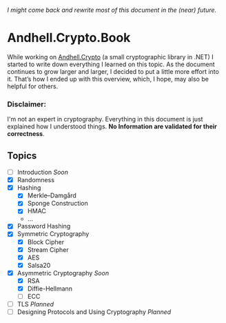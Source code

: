 *I might come back and rewrite most of this document in the (near) future.*

# Andhell.Crypto.Book

While working on [Andhell.Crypto](https://github.com/AndHell/Andhell.Crypto) (a small cryptographic library in .NET) I started to write down everything I learned on this topic. As the document continues to grow larger and larger, I decided to put a little more effort into it. That’s how I ended up with this overview, which, I hope, may also be helpful for others.


### Disclaimer:  
I'm not an expert in cryptography. Everything in this document is just explained how I understood things. **No Information are validated for their correctness**.

## Topics
- [ ] Introduction *Soon*
- [x] Randomness
- [x] Hashing
    - [x] Merkle–Damgård 
    - [x] Sponge Construction
    - [x] HMAC
    - ...
- [x] Password Hashing
- [x] Symmetric Cryptography
    - [x] Block Cipher
    - [x] Stream Cipher
    - [x] AES
    - [x] Salsa20
- [x] Asymmetric Cryptography *Soon*
    - [x] RSA
    - [x] Diffie-Hellmann
    - [ ] ECC
- [ ] TLS *Planned*
- [ ] Designing Protocols and Using Cryptography *Planned*
